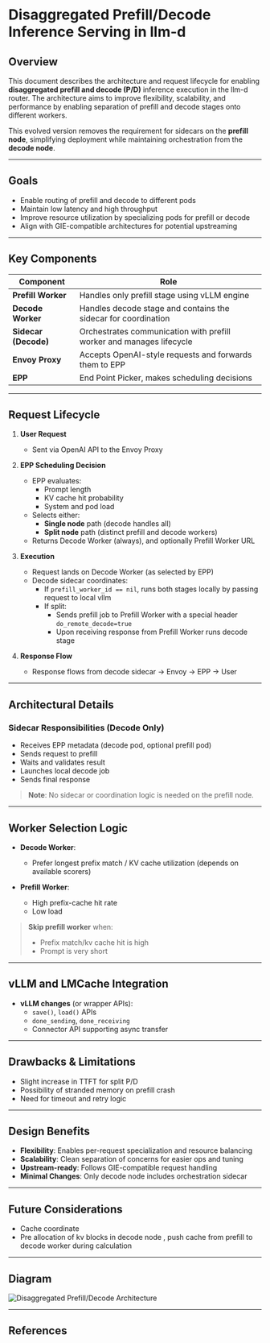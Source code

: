 # Disaggregated Prefill/Decode Inference Serving in llm-d

## Overview

This document describes the architecture and request lifecycle for enabling **disaggregated prefill and decode (P/D)** inference execution in the llm-d router. The architecture aims to improve flexibility, scalability, and performance by enabling separation of prefill and decode stages onto different workers.

This evolved version removes the requirement for sidecars on the **prefill node**, simplifying deployment while maintaining orchestration from the **decode node**.

---

## Goals

- Enable routing of prefill and decode to different pods
- Maintain low latency and high throughput
- Improve resource utilization by specializing pods for prefill or decode
- Align with GIE-compatible architectures for potential upstreaming

---

## Key Components

| Component            | Role                                                                 |
|----------------------|----------------------------------------------------------------------|
| **Prefill Worker**   | Handles only prefill stage using vLLM engine                         |
| **Decode Worker**    | Handles decode stage and contains the sidecar for coordination       |
| **Sidecar (Decode)** | Orchestrates communication with prefill worker and manages lifecycle |
| **Envoy Proxy**      | Accepts OpenAI-style requests and forwards them to EPP               |
| **EPP**              | End Point Picker, makes scheduling decisions                     |

---

## Request Lifecycle

1. **User Request**
   - Sent via OpenAI API to the Envoy Proxy

2. **EPP Scheduling Decision**
   - EPP evaluates:
     - Prompt length
     - KV cache hit probability
     - System and pod load
   - Selects either:
     - **Single node** path (decode handles all)
     - **Split node** path (distinct prefill and decode workers)
   - Returns Decode Worker (always), and optionally Prefill Worker URL

3. **Execution**
   - Request lands on Decode Worker (as selected by EPP)
   - Decode sidecar coordinates:
     - If `prefill_worker_id == nil`, runs both stages locally by passing request to local vllm
     - If split:
       - Sends prefill job to Prefill Worker with a special header `do_remote_decode=true`
       - Upon receiving response from Prefill Worker runs decode stage

4. **Response Flow**
   - Response flows from decode sidecar → Envoy → EPP → User

---

## Architectural Details

### Sidecar Responsibilities (Decode Only)

- Receives EPP metadata (decode pod, optional prefill pod)
- Sends request to prefill
- Waits and validates result
- Launches local decode job
- Sends final response

> **Note**: No sidecar or coordination logic is needed on the prefill node.

---

## Worker Selection Logic

- **Decode Worker**:
  - Prefer longest prefix match / KV cache utilization (depends on available scorers)

- **Prefill Worker**:
  - High prefix-cache hit rate
  - Low load

> **Skip prefill worker** when:
> - Prefix match/kv cache hit is high
> - Prompt is very short

---

## vLLM and LMCache Integration

- **vLLM changes** (or wrapper APIs):
  - `save()`, `load()` APIs
  - `done_sending`, `done_receiving`
  - Connector API supporting async transfer

---

## Drawbacks & Limitations

- Slight increase in TTFT for split P/D
- Possibility of stranded memory on prefill crash
- Need for timeout and retry logic

---

## Design Benefits

- **Flexibility**: Enables per-request specialization and resource balancing
- **Scalability**: Clean separation of concerns for easier ops and tuning
- **Upstream-ready**: Follows GIE-compatible request handling
- **Minimal Changes**: Only decode node includes orchestration sidecar

---

## Future Considerations

- Cache coordinate
- Pre allocation of kv blocks in decode node , push cache from prefill to decode worker during calculation

---

## Diagram

![Disaggregated Prefill/Decode Architecture](./images/dp_architecture.png)

---

## References
